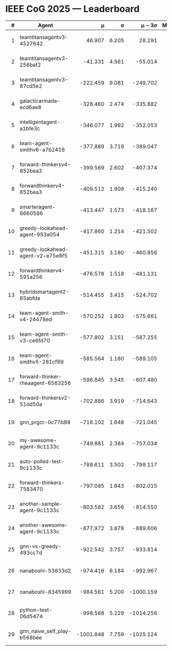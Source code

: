 # IEEE CoG 2025 — Leaderboard

| # | Agent | μ | σ | μ − 3σ | Matches | Updated |
|---:|---|---:|---:|---:|---:|---|
| 1 | teamtitansagentv3-4527642 | 46.907 | 6.205 | 28.291 | 21770 | 2025-08-25 11:01 |
| 2 | teamtitansagentv3-256baf2 | -41.331 | 4.561 | -55.014 | 22096 | 2025-08-25 11:01 |
| 3 | teamtitansagentv3-87cd5e2 | -222.459 | 9.081 | -249.702 | 22646 | 2025-08-25 11:01 |
| 4 | galacticarmada-ecd6ae8 | -328.460 | 2.474 | -335.882 | 20320 | 2025-08-25 11:01 |
| 5 | intelligentagent-a1bfe3c | -346.077 | 1.992 | -352.053 | 18505 | 2025-08-25 11:01 |
| 6 | team-agent-smithv6-a7b2416 | -377.889 | 3.719 | -389.047 | 21580 | 2025-08-25 11:01 |
| 7 | forward-thinkersv4-852bea3 | -399.569 | 2.602 | -407.374 | 17969 | 2025-08-25 11:01 |
| 8 | forwardthinkerv4-852bea3 | -409.512 | 1.909 | -415.240 | 18528 | 2025-08-25 11:01 |
| 9 | smarteragent-8660586 | -413.447 | 1.573 | -418.167 | 18502 | 2025-08-25 11:01 |
| 10 | greedy-lookahead-agent-953a054 | -417.860 | 1.214 | -421.502 | 20046 | 2025-08-25 11:01 |
| 11 | greedy-lookahead-agent-v2-e75e8f5 | -451.315 | 3.180 | -460.856 | 22306 | 2025-08-25 11:01 |
| 12 | forwardthinkerv4-591a256 | -476.578 | 1.518 | -481.131 | 17963 | 2025-08-25 11:01 |
| 13 | hybridsmartagent2-85abfda | -514.455 | 3.415 | -524.702 | 18399 | 2025-08-25 11:01 |
| 14 | team-agent-smith-v4-24478ed | -570.252 | 1.803 | -575.661 | 21756 | 2025-08-25 11:01 |
| 15 | team-agent-smith-v3-ce6fd70 | -577.802 | 3.151 | -587.255 | 22416 | 2025-08-25 11:01 |
| 16 | team-agent-smithv5-281cf89 | -585.564 | 1.180 | -589.105 | 20920 | 2025-08-25 11:01 |
| 17 | forward-thinker-rheaagent-6563256 | -596.845 | 3.545 | -607.480 | 20230 | 2025-08-25 11:01 |
| 18 | forward-thinkersv2-51dd50a | -702.886 | 3.919 | -714.643 | 21050 | 2025-08-25 11:01 |
| 19 | gnn_prgcr-0c77b88 | -716.102 | 1.648 | -721.045 | 19060 | 2025-08-25 11:01 |
| 20 | my-awesome-agent-9c1133c | -749.881 | 2.384 | -757.034 | 22040 | 2025-08-25 11:01 |
| 21 | auto-polled-test-9c1133c | -788.611 | 3.502 | -799.117 | 22460 | 2025-08-25 11:01 |
| 22 | forward-thinkers-7583470 | -797.085 | 1.643 | -802.015 | 19740 | 2025-08-25 11:01 |
| 23 | another-sample-agent-9c1133c | -803.582 | 3.656 | -814.550 | 21900 | 2025-08-25 11:01 |
| 24 | another-awesome-agent-9c1133c | -877.972 | 3.878 | -889.606 | 23540 | 2025-08-25 11:01 |
| 25 | gnn-vs-greedy-493cc7d | -922.542 | 3.757 | -933.814 | 16940 | 2025-08-25 11:01 |
| 26 | nanaboshi-53833d2 | -974.416 | 6.184 | -992.967 | 16960 | 2025-08-25 11:01 |
| 27 | nanaboshi-8345999 | -984.561 | 5.200 | -1000.159 | 17890 | 2025-08-25 11:01 |
| 28 | python-test-06d5474 | -998.568 | 5.229 | -1014.256 | 17570 | 2025-08-25 11:01 |
| 29 | gnn_naive_self_play-b568bee | -1001.848 | 7.759 | -1025.124 | 17620 | 2025-08-25 11:01 |
